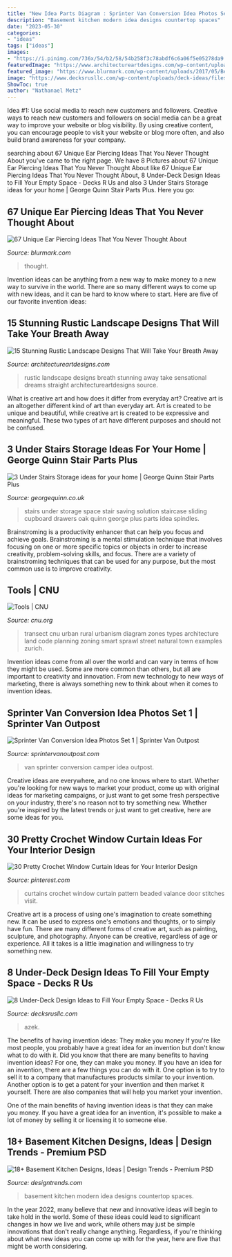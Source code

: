 ```yaml
---
title: "New Idea Parts Diagram : Sprinter Van Conversion Idea Photos Set 1"
description: "Basement kitchen modern idea designs countertop spaces"
date: "2023-05-30"
categories:
- "ideas"
tags: ["ideas"]
images:
- "https://i.pinimg.com/736x/54/b2/58/54b258f3c78abdf6c6a06f5e05278da9.jpg"
featuredImage: "https://www.architectureartdesigns.com/wp-content/uploads/2016/10/15-Stunning-Rustic-Landscape-Designs-That-Will-Take-Your-Breath-Away-9.jpg"
featured_image: "https://www.blurmark.com/wp-content/uploads/2017/05/Beautiful-Ear-Piercing-Idea.jpg"
image: "https://www.decksrusllc.com/wp-content/uploads/deck-ideas/files/img_0910-scaled.jpg"
ShowToc: true
author: "Nathanael Metz"
---
```



Idea #1: Use social media to reach new customers and followers.
Creative ways to reach new customers and followers on social media can be a great way to improve your website or blog visibility. By using creative content, you can encourage people to visit your website or blog more often, and also build brand awareness for your company.

	

		
searching about 67 Unique Ear Piercing Ideas That You Never Thought About you've came to the right page. We have 8 Pictures about 67 Unique Ear Piercing Ideas That You Never Thought About like 67 Unique Ear Piercing Ideas That You Never Thought About, 8 Under-Deck Design Ideas to Fill Your Empty Space - Decks R Us and also 3 Under Stairs Storage ideas for your home | George Quinn Stair Parts Plus. Here you go:
		
    
## 67 Unique Ear Piercing Ideas That You Never Thought About

<img loading=lazy src="https://www.blurmark.com/wp-content/uploads/2017/05/Beautiful-Ear-Piercing-Idea.jpg" onerror="this.onerror=null;this.src='https://tse1.mm.bing.net/th?id=OIP.Dad6zqIZOHG1H5qcXy3zLgHaHa&amp;pid=15.1';" alt="67 Unique Ear Piercing Ideas That You Never Thought About">

_Source: blurmark.com_

>thought. 

	

Invention ideas can be anything from a new way to make money to a new way to survive in the world. There are so many different ways to come up with new ideas, and it can be hard to know where to start. Here are five of our favorite invention ideas:

    
## 15 Stunning Rustic Landscape Designs That Will Take Your Breath Away

<img loading=lazy src="https://www.architectureartdesigns.com/wp-content/uploads/2016/10/15-Stunning-Rustic-Landscape-Designs-That-Will-Take-Your-Breath-Away-9.jpg" onerror="this.onerror=null;this.src='https://tse3.mm.bing.net/th?id=OIP.Og-tehTcycpB4SRtdhx-3gHaLI&amp;pid=15.1';" alt="15 Stunning Rustic Landscape Designs That Will Take Your Breath Away">

_Source: architectureartdesigns.com_

>rustic landscape designs breath stunning away take sensational dreams straight architectureartdesigns source. 

	

What is creative art and how does it differ from everyday art?
Creative art is an altogether different kind of art than everyday art. Art is created to be unique and beautiful, while creative art is created to be expressive and meaningful. These two types of art have different purposes and should not be confused.

    
## 3 Under Stairs Storage Ideas For Your Home | George Quinn Stair Parts Plus

<img loading=lazy src="http://georgequinn.co.uk/wp-content/uploads/2016/04/Under-stairs-storage-space-saving-solution-George-Quinn-Stair-Parts-Plus-31.jpg" onerror="this.onerror=null;this.src='https://tse1.mm.bing.net/th?id=OIP.mTaYWYmzPUGcpwRV4KPD-AHaJ4&amp;pid=15.1';" alt="3 Under Stairs Storage ideas for your home | George Quinn Stair Parts Plus">

_Source: georgequinn.co.uk_

>stairs under storage space stair saving solution staircase sliding cupboard drawers oak quinn george plus parts idea spindles. 

	

Brainstroming is a productivity enhancer that can help you focus and achieve goals. Brainstroming is a mental stimulation technique that involves focusing on one or more specific topics or objects in order to increase creativity, problem-solving skills, and focus. There are a variety of brainstroming techniques that can be used for any purpose, but the most common use is to improve creativity.

    
## Tools | CNU

<img loading=lazy src="https://www.cnu.org/sites/default/files/urban_rural_hi.jpg" onerror="this.onerror=null;this.src='https://tse4.mm.bing.net/th?id=OIP.KynkO-B6ilTWYKTOwnLnEAHaCf&amp;pid=15.1';" alt="Tools | CNU">

_Source: cnu.org_

>transect cnu urban rural urbanism diagram zones types architecture land code planning zoning smart sprawl street natural town examples zurich. 

	

Invention ideas come from all over the world and can vary in terms of how they might be used. Some are more common than others, but all are important to creativity and innovation. From new technology to new ways of marketing, there is always something new to think about when it comes to invention ideas.

    
## Sprinter Van Conversion Idea Photos Set 1 | Sprinter Van Outpost

<img loading=lazy src="https://www.sprintervanoutpost.com/wp-content/uploads/2017/11/Sprinter-van-camper-van-conversion-ideas-set1-4-e1510954126818.jpg" onerror="this.onerror=null;this.src='https://tse4.mm.bing.net/th?id=OIP.b7GBAr3l1xVzVTxPk6FGaQHaJ4&amp;pid=15.1';" alt="Sprinter Van Conversion Idea Photos Set 1 | Sprinter Van Outpost">

_Source: sprintervanoutpost.com_

>van sprinter conversion camper idea outpost. 

	

Creative ideas are everywhere, and no one knows where to start. Whether you're looking for new ways to market your product, come up with original ideas for marketing campaigns, or just want to get some fresh perspective on your industry, there's no reason not to try something new. Whether you're inspired by the latest trends or just want to get creative, here are some ideas for you.

    
## 30 Pretty Crochet Window Curtain Ideas For Your Interior Design

<img loading=lazy src="https://i.pinimg.com/736x/54/b2/58/54b258f3c78abdf6c6a06f5e05278da9.jpg" onerror="this.onerror=null;this.src='https://tse3.mm.bing.net/th?id=OIP.Der4paOsn6gylHjetJfW6wHaGj&amp;pid=15.1';" alt="30 Pretty Crochet Window Curtain Ideas for Your Interior Design">

_Source: pinterest.com_

>curtains crochet window curtain pattern beaded valance door stitches visit. 

	

Creative art is a process of using one's imagination to create something new. It can be used to express one's emotions and thoughts, or to simply have fun. There are many different forms of creative art, such as painting, sculpture, and photography. Anyone can be creative, regardless of age or experience. All it takes is a little imagination and willingness to try something new.

    
## 8 Under-Deck Design Ideas To Fill Your Empty Space - Decks R Us

<img loading=lazy src="https://www.decksrusllc.com/wp-content/uploads/deck-ideas/files/img_0910-scaled.jpg" onerror="this.onerror=null;this.src='https://tse1.mm.bing.net/th?id=OIP.MmIEGkuNpcMizwL_0flWCgHaE8&amp;pid=15.1';" alt="8 Under-Deck Design Ideas to Fill Your Empty Space - Decks R Us">

_Source: decksrusllc.com_

>azek. 

	

The benefits of having invention ideas: They make you money
If you're like most people, you probably have a great idea for an invention but don't know what to do with it. Did you know that there are many benefits to having invention ideas? For one, they can make you money.
If you have an idea for an invention, there are a few things you can do with it. One option is to try to sell it to a company that manufactures products similar to your invention. Another option is to get a patent for your invention and then market it yourself. There are also companies that will help you market your invention.

One of the main benefits of having invention ideas is that they can make you money. If you have a great idea for an invention, it's possible to make a lot of money by selling it or licensing it to someone else.

    
## 18+ Basement Kitchen Designs, Ideas | Design Trends - Premium PSD

<img loading=lazy src="https://images.designtrends.com/wp-content/uploads/2016/09/20175034/Modern-Basement-Kitchen-Idea.jpg" onerror="this.onerror=null;this.src='https://tse2.mm.bing.net/th?id=OIP.pouX6SliFcalBQ_wX2RLYAHaE6&amp;pid=15.1';" alt="18+ Basement Kitchen Designs, Ideas | Design Trends - Premium PSD">

_Source: designtrends.com_

>basement kitchen modern idea designs countertop spaces. 

	

In the year 2022, many believe that new and innovative ideas will begin to take hold in the world. Some of these ideas could lead to significant changes in how we live and work, while others may just be simple innovations that don't really change anything. Regardless, if you're thinking about what new ideas you can come up with for the year, here are five that might be worth considering.

